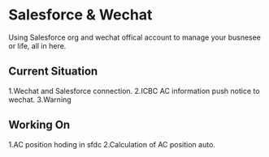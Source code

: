 # Salesforce & Wechat

Using Salesforce org and wechat offical account to manage your busnesee or life, all in here.

## Current Situation

1.Wechat and Salesforce connection.
2.ICBC AC information push notice to wechat.
3.Warning 

## Working On
1.AC position hoding in sfdc
2.Calculation of AC position auto.
